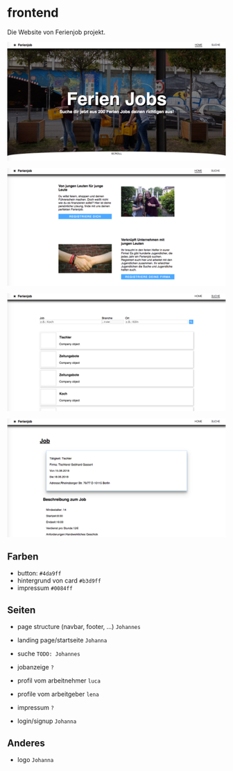# frontend

Die Website von Ferienjob projekt.

![Landing Page - Hero](./.github/landing_page_hero.png)

![Landing Page - Content](./.github/landing_page_content.png)

![Search Page](./.github/search_page.png)

![Job Page](./.github/job_page.png)

## Farben

- button: `#4da9ff`
- hintergrund von card `#b3d9ff`
- impressum `#0084ff`

## Seiten

- page structure (navbar, footer, ...) `Johannes`


- landing page/startseite `Johanna`
- suche `TODO: Johannes`
- jobanzeige `?`
- profil vom arbeitnehmer `luca`
- profile vom arbeitgeber `lena`


- impressum `?`
- login/signup `Johanna`

## Anderes

- logo `Johanna`
